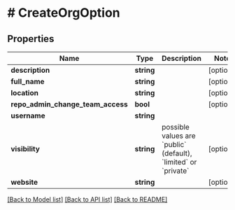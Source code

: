 # # CreateOrgOption

## Properties

Name | Type | Description | Notes
------------ | ------------- | ------------- | -------------
**description** | **string** |  | [optional]
**full_name** | **string** |  | [optional]
**location** | **string** |  | [optional]
**repo_admin_change_team_access** | **bool** |  | [optional]
**username** | **string** |  |
**visibility** | **string** | possible values are &#x60;public&#x60; (default), &#x60;limited&#x60; or &#x60;private&#x60; | [optional]
**website** | **string** |  | [optional]

[[Back to Model list]](../../README.md#models) [[Back to API list]](../../README.md#endpoints) [[Back to README]](../../README.md)

